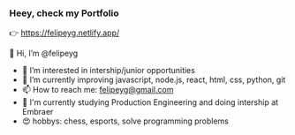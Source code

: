 ### Heey, check my Portfolio
👉 https://felipeyg.netlify.app/

👋 Hi, I’m @felipeyg
- 👀 I’m interested in intership/junior opportunities
- 🌱 I’m currently improving javascript, node.js, react, html, css, python, git
- 📫 How to reach me: felipeyg@gmail.com
- 📘 I'm currently studying Production Engineering and doing intership at Embraer
- 😍 hobbys: chess, esports, solve programming problems

<!---
felipeyg/felipeyg is a ✨ special ✨ repository because its `README.md` (this file) appears on your GitHub profile.
You can click the Preview link to take a look at your changes.

- 💞️ I’m looking to collaborate on ...
--->
